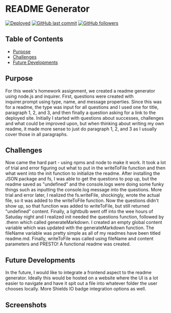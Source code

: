 
  # README Generator
  [![Deployed](https://img.shields.io/static/v1?label=deployed&message=click%20here&color=success)](https://www.youtube.com/watch?v=RIhJDQYRpAc)
  [![GitHub last commit](https://img.shields.io/github/last-commit/hill1635/hill-readme-generator?color=success)](github.com/hill1635/hill-readme-generator/commits/main)
  [![GitHub followers](https://img.shields.io/github/followers/hill1635?color=success&label=Follow&logo=GitHub)](github.com/hill1635)
  
  ## Table of Contents
   * [Purpose](hill1635#Purpose)
   * [Challenges](hill1635#Challenges)
   * [Future Developments](hill1635#Future-Developments)

  ## Purpose
  For this week's homework assignment, we created a readme generator using node.js and inquirer. First, questions were created with inquirer.prompt using type, name, and message properties. Since this was for a readme, the type was input for all questions and I used one for title, paragraph 1, 2, and 3, and then finally a question asking for a link to the deployed site. Initially I started with questions about successes, challenges and what could be improved upon, but when thinking about writing my own readme, it made more sense to just do paragraph 1, 2, and 3 as I usually cover those in all paragraphs.
    
  ## Challenges
  Now came the hard part - using npms and node to make it work. It took a lot of trial and error figuring out what to put in the writeToFile function and then what went into the init function to initialize the readme. After installing the JSON package and fs, I was able to get the questions to pop up, but the readme saved as "undefined" and the console.logs were doing some funky things such as inputting the console.log message into the questions. More trial and error later, I realized the fs.writeFile, shockingly, wrote the actual file, so it was added to the writeToFile function. Now the questions didn't show up, so that function was added to writeToFile, but still returned "undefined" content. Finally, a lightbulb went off into the wee hours of Satuday night and I realized init needed the questions function, followed by .thenn which called generateMarkdown. I created an empty global content variable which was updated with the generateMarkdown function. The fileName variable was pretty simple as all of my readmes have been titled readme.md. Finally, writeToFile was called using fileName and content parameters and PRESTO! A functional readme was created.
    
  ## Future Developments
  In the future, I would like to integrate a frontend aspect to the readme generator. Ideally this would be hosted on a website where the UI is a lot easier to navigate and have it spit out a file into whatever folder the user chooses locally. More Shields IO badge integration options as well.
    

  ## Screenshots
  
  